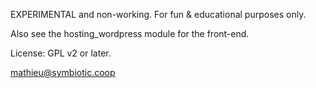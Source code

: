 EXPERIMENTAL and non-working. For fun & educational purposes only.

Also see the hosting_wordpress module for the front-end.

License: GPL v2 or later.

mathieu@symbiotic.coop
